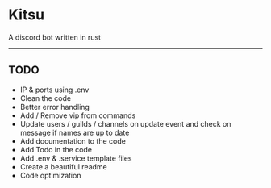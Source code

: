 # Kitsu
A discord bot written in rust

___

## TODO

- IP & ports using .env
- Clean the code
- Better error handling
- Add / Remove vip from commands
- Update users / guilds / channels on update event and check on message if names are up to date
- Add documentation to the code
- Add Todo in the code
- Add .env & .service template files
- Create a beautiful readme
- Code optimization